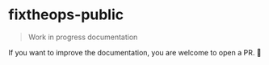 # fixtheops-public

> Work in progress documentation 

If you want to improve the documentation, you are welcome to open a PR. 🙏